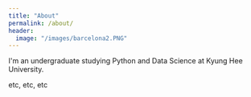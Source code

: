 ```yaml
---
title: "About"
permalink: /about/
header:
  image: "/images/barcelona2.PNG"
---
```


I'm an undergraduate studying Python and Data Science at Kyung Hee University.

etc, etc, etc
